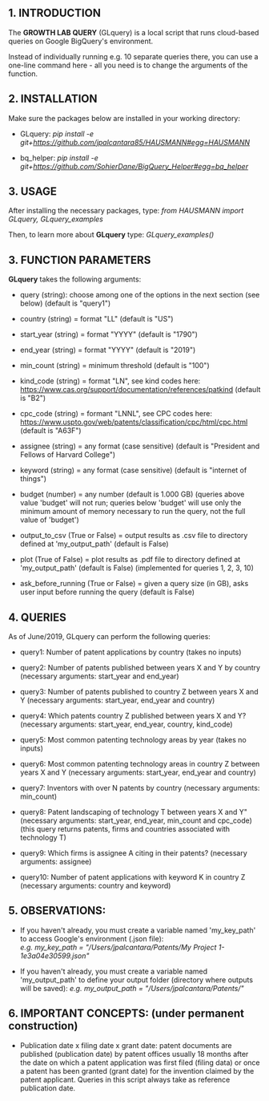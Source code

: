 ## 1. INTRODUCTION

The **GROWTH LAB QUERY** (GLquery) is a local script that runs cloud-based queries on Google BigQuery's environment.

Instead of individually running e.g. 10 separate queries there, you can use a one-line command here - all you need is to change the arguments of the function.

## 2. INSTALLATION

Make sure the packages below are installed in your working directory:

- GLquery: *pip install -e git+https://github.com/jpalcantara85/HAUSMANN#egg=HAUSMANN*

- bq_helper: *pip install -e git+https://github.com/SohierDane/BigQuery_Helper#egg=bq_helper*

## 3. USAGE

After installing the necessary packages, type: *from HAUSMANN import GLquery, GLquery_examples*

Then, to learn more about **GLquery** type: *GLquery_examples()*

## 3. FUNCTION PARAMETERS

**GLquery** takes the following arguments:
        
- query (string): choose among one of the options in the next section (see below) (default is "query1")
        
- country (string) = format "LL" (default is "US")
    
- start_year (string) = format "YYYY" (default is "1790")

- end_year (string) = format "YYYY" (default is "2019")
     
- min_count (string) = minimum threshold (default is "100")

- kind_code (string) = format "LN", see kind codes here: https://www.cas.org/support/documentation/references/patkind (default is "B2")

- cpc_code (string) = formant "LNNL", see CPC codes here: https://www.uspto.gov/web/patents/classification/cpc/html/cpc.html (default is "A63F")
   
- assignee (string) = any format (case sensitive) (default is "President and Fellows of Harvard College")

- keyword (string) = any format (case sensitive) (default is "internet of things")
    
- budget (number) = any number (default is 1.000 GB) (queries above value 'budget' will not run; queries below 'budget' will use only the minimum amount of memory necessary to run the query, not the full value of 'budget') 
      
- output_to_csv (True or False) = output results as .csv file to directory defined at 'my_output_path' (default is False)
   
- plot (True of False) = plot results as .pdf file to directory defined at 'my_output_path' (default is False) (implemented for queries 1, 2, 3, 10)
   
- ask_before_running (True or False) = given a query size (in GB), asks user input before running the query (default is False)
    
## 4. QUERIES

As of June/2019, GLquery can perform the following queries:
        
- query1: Number of patent applications by country (takes no inputs)
        
- query2: Number of patents published between years X and Y by country (necessary arguments: start_year and end_year)
      
- query3: Number of patents published to country Z between years X and Y (necessary arguments: start_year, end_year and country)
            
- query4: Which patents country Z published between years X and Y? (necessary arguments: start_year, end_year, country, kind_code)
            
- query5: Most common patenting technology areas by year (takes no inputs)
            
- query6: Most common patenting technology areas in country Z between years X and Y (necessary arguments: start_year, end_year and country)
            
- query7: Inventors with over N patents by country (necessary arguments: min_count)
            
- query8: Patent landscaping of technology T between years X and Y" (necessary arguments: start_year, end_year, min_count and cpc_code) (this query returns patents, firms and countries associated with technology T)
            
- query9: Which firms is assignee A citing in their patents? (necessary arguments: assignee)
    
- query10: Number of patent applications with keyword K in country Z (necessary arguments: country and keyword)
	
## 5. OBSERVATIONS:
    
- If you haven't already, you must create a variable named 'my_key_path' to access Google's environment (.json file): <br/> *e.g. my_key_path = "/Users/jpalcantara/Patents/My Project 1-1e3a04e30599.json"*

- If you haven't already, you must create a variable named 'my_output_path' to define your output folder (directory where outputs will be saved): *e.g. my_output_path = "/Users/jpalcantara/Patents/"*

## 6. IMPORTANT CONCEPTS: (under permanent construction)

- Publication date x filing date x grant date: patent documents are published (publication date) by patent offices usually 18 months after the date on which a patent application was first filed (filing data) or once a patent has been granted (grant date) for the invention claimed by the patent applicant. Queries in this script always take as reference publication date.

